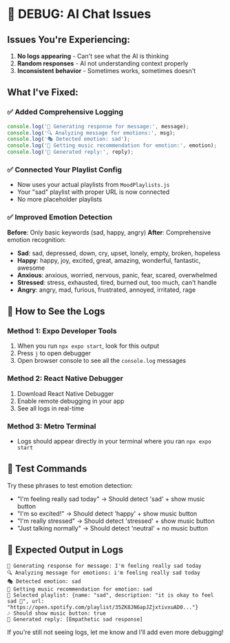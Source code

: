 # 🐛 DEBUG: AI Chat Issues

## Issues You're Experiencing:
1. **No logs appearing** - Can't see what the AI is thinking
2. **Random responses** - AI not understanding context properly
3. **Inconsistent behavior** - Sometimes works, sometimes doesn't

## What I've Fixed:

### ✅ **Added Comprehensive Logging**
```javascript
console.log('🧠 Generating response for message:', message);
console.log('🔍 Analyzing message for emotions:', msg);
console.log('🎭 Detected emotion: sad');
console.log('🎵 Getting music recommendation for emotion:', emotion);
console.log('💬 Generated reply:', reply);
```

### ✅ **Connected Your Playlist Config**
- Now uses your actual playlists from `MoodPlaylists.js`
- Your "sad" playlist with proper URL is now connected
- No more placeholder playlists

### ✅ **Improved Emotion Detection**
**Before**: Only basic keywords (sad, happy, angry)
**After**: Comprehensive emotion recognition:
- **Sad**: sad, depressed, down, cry, upset, lonely, empty, broken, hopeless
- **Happy**: happy, joy, excited, great, amazing, wonderful, fantastic, awesome
- **Anxious**: anxious, worried, nervous, panic, fear, scared, overwhelmed
- **Stressed**: stress, exhausted, tired, burned out, too much, can't handle
- **Angry**: angry, mad, furious, frustrated, annoyed, irritated, rage

## 🔧 **How to See the Logs**

### **Method 1: Expo Developer Tools**
1. When you run `npx expo start`, look for this output
2. Press `j` to open debugger
3. Open browser console to see all the `console.log` messages

### **Method 2: React Native Debugger**
1. Download React Native Debugger
2. Enable remote debugging in your app
3. See all logs in real-time

### **Method 3: Metro Terminal**
- Logs should appear directly in your terminal where you ran `npx expo start`

## 🧪 **Test Commands**

Try these phrases to test emotion detection:
- "I'm feeling really sad today" → Should detect 'sad' + show music button
- "I'm so excited!" → Should detect 'happy' + show music button  
- "I'm really stressed" → Should detect 'stressed' + show music button
- "Just talking normally" → Should detect 'neutral' + no music button

## 📱 **Expected Output in Logs**
```
🧠 Generating response for message: I'm feeling really sad today
🔍 Analyzing message for emotions: i'm feeling really sad today  
🎭 Detected emotion: sad
🎵 Getting music recommendation for emotion: sad
🎵 Selected playlist: {name: "sad", description: "it is okay to feel sad 💙", url: "https://open.spotify.com/playlist/35ZK8JN6apJZjxtivxuAD0..."}
🎶 Should show music button: true
💬 Generated reply: [Empathetic sad response]
```

If you're still not seeing logs, let me know and I'll add even more debugging!